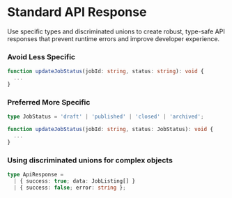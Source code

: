 # Standard API Response

Use specific types and discriminated unions to create robust, type-safe API responses that prevent runtime errors and improve developer experience.

### Avoid Less Specific

```ts
function updateJobStatus(jobId: string, status: string): void {
  ...
}
```

### Preferred More Specific

```ts
type JobStatus = 'draft' | 'published' | 'closed' | 'archived';

function updateJobStatus(jobId: string, status: JobStatus): void {
  ...
}
```

### Using discriminated unions for complex objects

```ts
type ApiResponse = 
  | { success: true; data: JobListing[] }
  | { success: false; error: string };
```